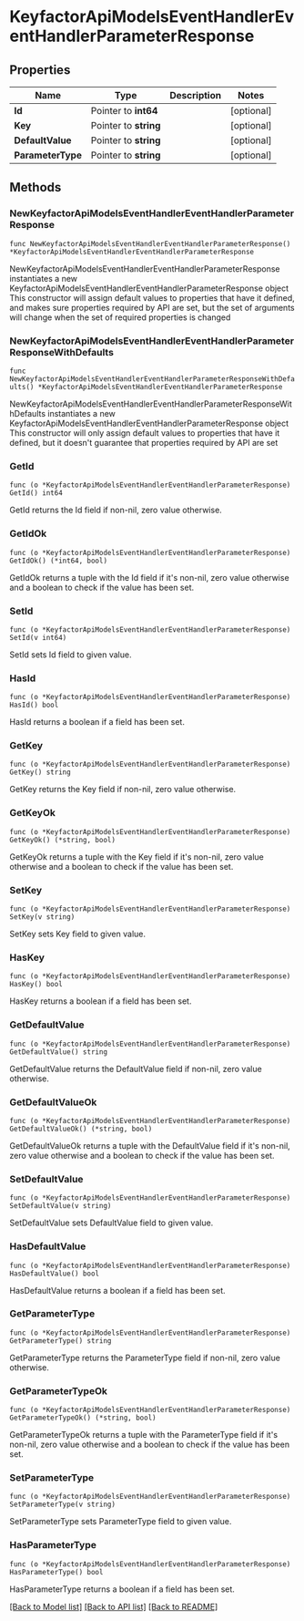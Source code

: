 # KeyfactorApiModelsEventHandlerEventHandlerParameterResponse

## Properties

Name | Type | Description | Notes
------------ | ------------- | ------------- | -------------
**Id** | Pointer to **int64** |  | [optional] 
**Key** | Pointer to **string** |  | [optional] 
**DefaultValue** | Pointer to **string** |  | [optional] 
**ParameterType** | Pointer to **string** |  | [optional] 

## Methods

### NewKeyfactorApiModelsEventHandlerEventHandlerParameterResponse

`func NewKeyfactorApiModelsEventHandlerEventHandlerParameterResponse() *KeyfactorApiModelsEventHandlerEventHandlerParameterResponse`

NewKeyfactorApiModelsEventHandlerEventHandlerParameterResponse instantiates a new KeyfactorApiModelsEventHandlerEventHandlerParameterResponse object
This constructor will assign default values to properties that have it defined,
and makes sure properties required by API are set, but the set of arguments
will change when the set of required properties is changed

### NewKeyfactorApiModelsEventHandlerEventHandlerParameterResponseWithDefaults

`func NewKeyfactorApiModelsEventHandlerEventHandlerParameterResponseWithDefaults() *KeyfactorApiModelsEventHandlerEventHandlerParameterResponse`

NewKeyfactorApiModelsEventHandlerEventHandlerParameterResponseWithDefaults instantiates a new KeyfactorApiModelsEventHandlerEventHandlerParameterResponse object
This constructor will only assign default values to properties that have it defined,
but it doesn't guarantee that properties required by API are set

### GetId

`func (o *KeyfactorApiModelsEventHandlerEventHandlerParameterResponse) GetId() int64`

GetId returns the Id field if non-nil, zero value otherwise.

### GetIdOk

`func (o *KeyfactorApiModelsEventHandlerEventHandlerParameterResponse) GetIdOk() (*int64, bool)`

GetIdOk returns a tuple with the Id field if it's non-nil, zero value otherwise
and a boolean to check if the value has been set.

### SetId

`func (o *KeyfactorApiModelsEventHandlerEventHandlerParameterResponse) SetId(v int64)`

SetId sets Id field to given value.

### HasId

`func (o *KeyfactorApiModelsEventHandlerEventHandlerParameterResponse) HasId() bool`

HasId returns a boolean if a field has been set.

### GetKey

`func (o *KeyfactorApiModelsEventHandlerEventHandlerParameterResponse) GetKey() string`

GetKey returns the Key field if non-nil, zero value otherwise.

### GetKeyOk

`func (o *KeyfactorApiModelsEventHandlerEventHandlerParameterResponse) GetKeyOk() (*string, bool)`

GetKeyOk returns a tuple with the Key field if it's non-nil, zero value otherwise
and a boolean to check if the value has been set.

### SetKey

`func (o *KeyfactorApiModelsEventHandlerEventHandlerParameterResponse) SetKey(v string)`

SetKey sets Key field to given value.

### HasKey

`func (o *KeyfactorApiModelsEventHandlerEventHandlerParameterResponse) HasKey() bool`

HasKey returns a boolean if a field has been set.

### GetDefaultValue

`func (o *KeyfactorApiModelsEventHandlerEventHandlerParameterResponse) GetDefaultValue() string`

GetDefaultValue returns the DefaultValue field if non-nil, zero value otherwise.

### GetDefaultValueOk

`func (o *KeyfactorApiModelsEventHandlerEventHandlerParameterResponse) GetDefaultValueOk() (*string, bool)`

GetDefaultValueOk returns a tuple with the DefaultValue field if it's non-nil, zero value otherwise
and a boolean to check if the value has been set.

### SetDefaultValue

`func (o *KeyfactorApiModelsEventHandlerEventHandlerParameterResponse) SetDefaultValue(v string)`

SetDefaultValue sets DefaultValue field to given value.

### HasDefaultValue

`func (o *KeyfactorApiModelsEventHandlerEventHandlerParameterResponse) HasDefaultValue() bool`

HasDefaultValue returns a boolean if a field has been set.

### GetParameterType

`func (o *KeyfactorApiModelsEventHandlerEventHandlerParameterResponse) GetParameterType() string`

GetParameterType returns the ParameterType field if non-nil, zero value otherwise.

### GetParameterTypeOk

`func (o *KeyfactorApiModelsEventHandlerEventHandlerParameterResponse) GetParameterTypeOk() (*string, bool)`

GetParameterTypeOk returns a tuple with the ParameterType field if it's non-nil, zero value otherwise
and a boolean to check if the value has been set.

### SetParameterType

`func (o *KeyfactorApiModelsEventHandlerEventHandlerParameterResponse) SetParameterType(v string)`

SetParameterType sets ParameterType field to given value.

### HasParameterType

`func (o *KeyfactorApiModelsEventHandlerEventHandlerParameterResponse) HasParameterType() bool`

HasParameterType returns a boolean if a field has been set.


[[Back to Model list]](../README.md#documentation-for-models) [[Back to API list]](../README.md#documentation-for-api-endpoints) [[Back to README]](../README.md)


